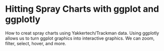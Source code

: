 # Hitting Spray Charts with ggplot and ggplotly
 How to creat spray charts using Yakkertech/Trackman data. Using ggplotly allows us to turn ggplot graphics into interactive graphics. We can zoom, filter, select, hover, and more.
